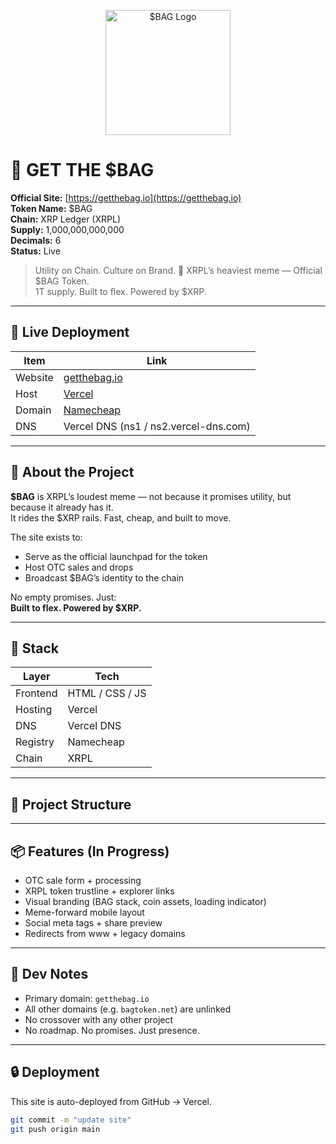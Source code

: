 <p align="center">
  <img src="https://getthebag.io/logo.png" alt="$BAG Logo" width="200" />
</p>

# 👜 GET THE $BAG

**Official Site:** [https://getthebag.io](https://getthebag.io)  
**Token Name:** $BAG  
**Chain:** XRP Ledger (XRPL)  
**Supply:** 1,000,000,000,000  
**Decimals:** 6  
**Status:** Live

> Utility on Chain. Culture on Brand. 💼 XRPL’s heaviest meme — Official $BAG Token.  
> 1T supply. Built to flex. Powered by $XRP.

---

## 🔗 Live Deployment

| Item          | Link                              |
|---------------|-----------------------------------|
| Website       | [getthebag.io](https://getthebag.io) |
| Host          | [Vercel](https://vercel.com)      |
| Domain        | [Namecheap](https://namecheap.com) |
| DNS           | Vercel DNS (ns1 / ns2.vercel-dns.com) |

---

## 💼 About the Project

**$BAG** is XRPL’s loudest meme — not because it promises utility, but because it already has it.  
It rides the $XRP rails. Fast, cheap, and built to move.  

The site exists to:
- Serve as the official launchpad for the token  
- Host OTC sales and drops  
- Broadcast $BAG’s identity to the chain

No empty promises. Just:  
**Built to flex. Powered by $XRP.**

---

## 🧱 Stack

| Layer     | Tech           |
|-----------|----------------|
| Frontend  | HTML / CSS / JS |
| Hosting   | Vercel         |
| DNS       | Vercel DNS     |
| Registry  | Namecheap      |
| Chain     | XRPL           |

---

## 📁 Project Structure


---

## 📦 Features (In Progress)

- OTC sale form + processing  
- XRPL token trustline + explorer links  
- Visual branding (BAG stack, coin assets, loading indicator)  
- Meme-forward mobile layout  
- Social meta tags + share preview  
- Redirects from www + legacy domains

---

## 🧠 Dev Notes

- Primary domain: `getthebag.io`  
- All other domains (e.g. `bagtoken.net`) are unlinked  
- No crossover with any other project  
- No roadmap. No promises. Just presence.

---

## 🔒 Deployment

This site is auto-deployed from GitHub → Vercel.

```bash
git commit -m "update site"
git push origin main
